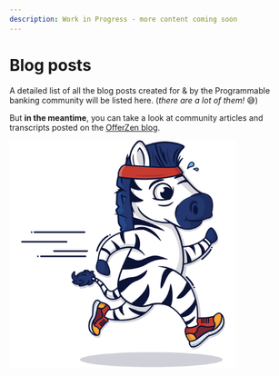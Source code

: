 ```yaml
---
description: Work in Progress - more content coming soon
---
```


# Blog posts

A detailed list of all the blog posts created for & by the Programmable banking community will be listed here. (_there are a lot of them!_ 😅)

But **in the meantime**, you can take a look at community articles and transcripts posted on the [OfferZen blog](https://www.offerzen.com/blog#stq=Programmable%20Banking\&stp=1).

![](<.gitbook/assets/Untitled design.png>)
